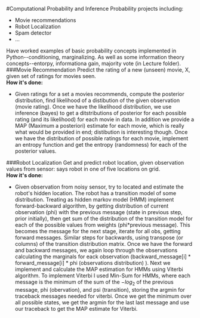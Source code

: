 #Computational Probability and Inference
Probability projects including:
- Movie recommendations
- Robot Localization
- Spam detector
- ...<br>

Have worked examples of basic probability concepts implemented in Python--conditioning, marginalizing. As well as some information theory concepts--entorpy, informationa gain, majority vote (in Lecture folder).
<br>
###Movie Recommendation
Predict the rating of a new (unseen) movie, X, given set of ratings for movies seen.<br>
<strong>How it's done:</strong><br>
 - Given ratings for a set a movies recommends, compute the posterior distribution, find likelihood of a distibution of the given observation (movie rating). Once we have the likelihood distribution, we use inference (bayes) to get a ditstributions of posterior for each possible rating (and its likelihood) for each movie in data. In addition we provide a MAP (Maximum a posteriori) estimate for each movie, which is really what would be provided in end; distibution is interesting though. Once we have the distribution of possible ratings for each movie, implement an entropy function and get the entropy (randomness) for each of the posterior values.<br>

###Robot Localization
Get and predict robot location, given observation values from sensor: says robot in one of five locations on grid.<br>
<strong>How it's done:</strong><br>
 - Given observation from noisy sensor, try to located and estimate the robot's hidden location. The robot has a transition model of some distribution. Treating as hidden markov model (HMM) implement forward-backward algorithm, by getting distribution of current observation (phi) with the previous message (state in previous step, prior initially), then get sum of the distribution of the transition model for each of the possible values from weights (phi*previous message). This becomes the message for the next stage, iterate for all obs, getting forward messages. Similar steps for backwards, using transpose (or columns) of the transition distribution matrix. Once we have the forward and backward messages, we again loop through the observations calculating the marginals for eack observation (backward_message[i] * forward_message[i] * phi (observations distribution) ). Next we implement and calculate the MAP estimation for HMMs using Viterbi algorithm. To implement Viterbi I used Min-Sum for HMMs, where each message is the minimum of the sum of the $-log_2$ of the previous message, phi (obervation), and psi (transition), storing the argmin for traceback messages needed for viterbi. Once we get the minimum over all possible states, we get the argmin for the last last message and use our traceback to get the MAP estimate for Viterbi.<br>



